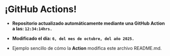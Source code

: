 # ¡GitHub Actions!
* **Repositorio actualizado automáticamente mediante una GitHub Action a las: `12:34:14hrs.`**
* **Modificado el día: `6, del mes de octubre, del año 2025.`**

* Ejemplo sencillo de cómo la **Action** modifica este archivo README.md.
